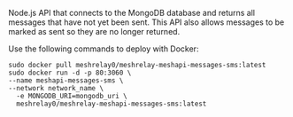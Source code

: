 Node.js API that connects to the MongoDB database and returns all messages that have not yet been sent. This API also allows messages to be marked as sent so they are no longer returned.

Use the following commands to deploy with Docker:

```
sudo docker pull meshrelay0/meshrelay-meshapi-messages-sms:latest
sudo docker run -d -p 80:3060 \
--name meshapi-messages-sms \
--network network_name \
  -e MONGODB_URI=mongodb_uri \
  meshrelay0/meshrelay-meshapi-messages-sms:latest
```
